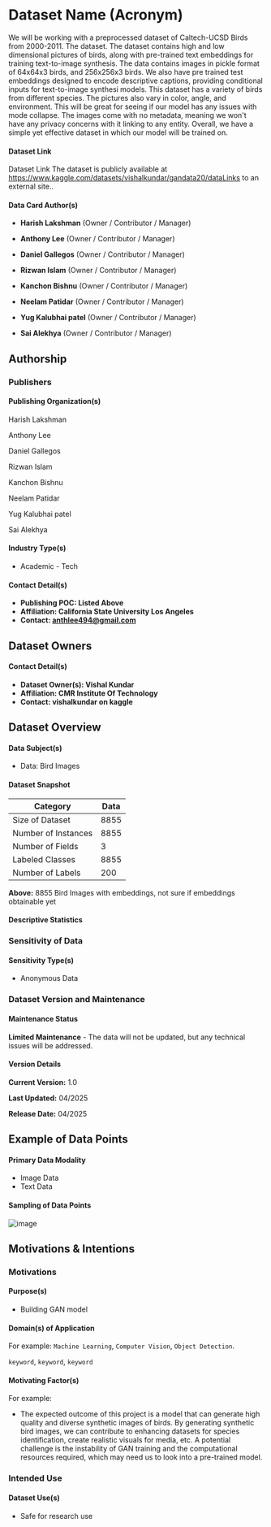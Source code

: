 # Dataset Name (Acronym)
We will be working with a preprocessed dataset of Caltech-UCSD Birds from 2000-2011. The dataset. The dataset contains high and low dimensional pictures of birds, along with pre-trained text embeddings for training text-to-image synthesis. The data contains images in pickle format of 64x64x3 birds, and 256x256x3 birds. We also have pre trained test embeddings designed to encode descriptive captions, providing conditional inputs for text-to-image synthesi models. This dataset has a variety of birds from different species. The pictures also vary in color, angle, and environment. This will be great for seeing if our model has any issues with mode collapse. The images come with no metadata, meaning we won't have any privacy concerns with it linking to any entity. Overall, we have a simple yet effective dataset in which our model will be trained on.
#### Dataset Link
<!-- info: Provide a link to the dataset: -->
<!-- width: half -->
Dataset Link
The dataset is publicly available at https://www.kaggle.com/datasets/vishalkundar/gandata20/dataLinks to an external site..
#### Data Card Author(s)
<!-- info: Select **one role per** Data Card Author:

(Usage Note: Select the most appropriate choice to describe the author's role
in creating the Data Card.) -->
<!-- width: half -->
- **Harish Lakshman** (Owner / Contributor / Manager)

- **Anthony Lee** (Owner / Contributor / Manager)

- **Daniel Gallegos** (Owner / Contributor / Manager)

- **Rizwan Islam** (Owner / Contributor / Manager)

- **Kanchon Bishnu** (Owner / Contributor / Manager)

- **Neelam Patidar** (Owner / Contributor / Manager)

- **Yug Kalubhai patel** (Owner / Contributor / Manager)

- **Sai Alekhya** (Owner / Contributor / Manager)


## Authorship
### Publishers
#### Publishing Organization(s)
<!-- scope: telescope -->
<!-- info: Provide the names of the institution or organization responsible
for publishing the dataset: -->
Harish Lakshman

Anthony Lee

Daniel Gallegos

Rizwan Islam

Kanchon Bishnu

Neelam Patidar

Yug Kalubhai patel

Sai Alekhya

#### Industry Type(s)
<!-- scope: periscope -->
<!-- info: Select **all applicable** industry types to which the publishing
organizations belong: -->
- Academic - Tech


#### Contact Detail(s)
<!-- scope: microscope -->
<!-- info: Provide publisher contact details: -->
- **Publishing POC: Listed Above** 
- **Affiliation: California State University Los Angeles** 
- **Contact: anthlee494@gmail.com** 


## Dataset Owners


#### Contact Detail(s)
<!-- scope: periscope -->
<!-- info: Provide pathways to contact dataset owners: -->
- **Dataset Owner(s): Vishal Kundar** 
- **Affiliation: CMR Institute Of Technology** 
- **Contact: vishalkundar on kaggle** 

## Dataset Overview
#### Data Subject(s)
<!-- scope: telescope -->
<!-- info: Select ***all applicable**** subjects contained the dataset: -->
- Data: Bird Images


#### Dataset Snapshot
<!-- scope: periscope -->
<!-- info: Provide a snapshot of the dataset:<br><br>(Use the additional notes
to include relevant information, considerations, and links to table(s) with
more detailed breakdowns.) -->
Category | Data
--- | ---
Size of Dataset | 8855
Number of Instances | 8855
Number of Fields | 3
Labeled Classes | 8855
Number of Labels | 200

**Above:** 8855 Bird Images with embeddings, not sure if embeddings obtainable yet

#### Descriptive Statistics
<!-- width: full -->
<!-- info: Provide basic descriptive statistics for each field.

Use additional notes to capture any other relevant information or
considerations.

Usage Note: Some statistics will be relevant for numeric data, for not for
strings. -->



### Sensitivity of Data
#### Sensitivity Type(s)
<!-- scope: telescope -->
<!-- info: Select ***all applicable*** data types present in the dataset: -->

- Anonymous Data

### Dataset Version and Maintenance
#### Maintenance Status
<!-- scope: telescope -->
<!-- info: Select **one:** -->


**Limited Maintenance** - The data will not be updated,
but any technical issues will be
addressed.


#### Version Details
<!-- scope: periscope -->
<!-- info: Provide details about **this** version of the dataset: -->
**Current Version:** 1.0

**Last Updated:** 04/2025

**Release Date:** 04/2025




## Example of Data Points
#### Primary Data Modality
<!-- scope: telescope -->
<!-- info: Select **one**: -->
- Image Data
- Text Data

#### Sampling of Data Points
<!-- scope: periscope -->
<!-- info: Provide link(s) to data points or exploratory demos: -->
![image](https://github.com/user-attachments/assets/fc7809d5-3654-46e6-9129-7fc486c6a7b9)



## Motivations & Intentions
### Motivations
#### Purpose(s)
<!-- scope: telescope -->
<!-- info: Select **one**: -->
- Building GAN model

#### Domain(s) of Application
<!-- scope: periscope -->
<!-- info: Provide a list of key domains of application that the dataset has
been designed for:<br><br>(Usage Note: Use comma-separated keywords.) -->
For example: `Machine Learning`, `Computer Vision`, `Object Detection`.

`keyword`, `keyword`, `keyword`

#### Motivating Factor(s)
<!-- scope: microscope -->
<!-- info: List the primary motivations for creating or curating this dataset:

(Usage Note: use this to describe the problem space and corresponding
motivations for the dataset.) -->
For example:

- The expected outcome of this project is a model that can generate high quality and diverse synthetic images of birds. By generating synthetic bird images, we can contribute to enhancing datasets for species identification, create realistic visuals for media, etc. A potential challenge is the instability of GAN training and the computational resources required, which may need us to look into a pre-trained model.


### Intended Use
#### Dataset Use(s)
<!-- scope: telescope -->
<!-- info: Select **one**: -->
- Safe for research use

  
